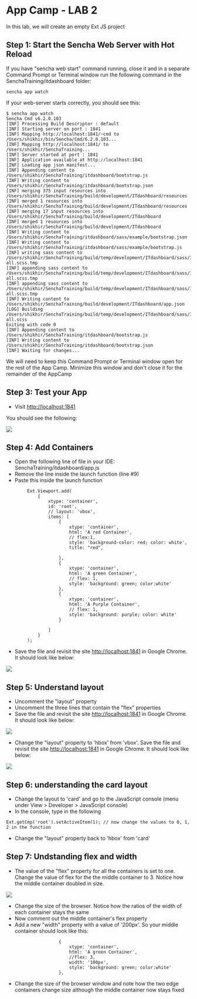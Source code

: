 # App Camp - LAB 2

In this lab, we will create an empty Ext JS project


## Step 1: Start the Sencha Web Server with Hot Reload

If you have "sencha web start" command running, close it and in a separate Command Prompt or Terminal window run the following command in the SenchaTraining/itdashboard folder:

```
sencha app watch
```

If your web-server starts correctly, you should see this:
```
$ sencha app watch
Sencha Cmd v6.2.0.103
[INF] Processing Build Descriptor : default
[INF] Starting server on port : 1841
[INF] Mapping http://localhost:1841/~cmd to /Users/shikhir/bin/Sencha/Cmd/6.2.0.103...
[INF] Mapping http://localhost:1841/ to /Users/shikhir/SenchaTraining...
[INF] Server started at port : 1841
[INF] Application available at http://localhost:1841
[INF] Loading app json manifest...
[INF] Appending content to /Users/shikhir/SenchaTraining/itdashboard/bootstrap.js
[INF] Writing content to /Users/shikhir/SenchaTraining/itdashboard/bootstrap.json
[INF] merging 375 input resources into /Users/shikhir/SenchaTraining/build/development/ITdashboard/resources
[INF] merged 1 resources into /Users/shikhir/SenchaTraining/build/development/ITdashboard/resources
[INF] merging 17 input resources into /Users/shikhir/SenchaTraining/build/development/ITdashboard
[INF] merged 1 resources into /Users/shikhir/SenchaTraining/build/development/ITdashboard
[INF] Writing content to /Users/shikhir/SenchaTraining/itdashboard/sass/example/bootstrap.json
[INF] Writing content to /Users/shikhir/SenchaTraining/itdashboard/sass/example/bootstrap.js
[INF] writing sass content to /Users/shikhir/SenchaTraining/build/temp/development/ITdashboard/sass/ITdashboard-all.scss.tmp
[INF] appending sass content to /Users/shikhir/SenchaTraining/build/temp/development/ITdashboard/sass/ITdashboard-all.scss.tmp
[INF] appending sass content to /Users/shikhir/SenchaTraining/build/temp/development/ITdashboard/sass/ITdashboard-all.scss.tmp
[INF] Writing content to /Users/shikhir/SenchaTraining/build/development/ITdashboard/app.json
[LOG] Building /Users/shikhir/SenchaTraining/build/temp/development/ITdashboard/sass/ITdashboard-all.scss
Exiting with code 0
[INF] Appending content to /Users/shikhir/SenchaTraining/itdashboard/bootstrap.js
[INF] Writing content to /Users/shikhir/SenchaTraining/itdashboard/bootstrap.json
[INF] Waiting for changes...
```

We will need to keep this Command Prompt or Terminal window open for the rest of the App Camp. Minimize this window and don't close it for the remainder of the AppCamp

## Step 3: Test your App

* Visit [http://localhost:1841](http://localhost:1841/itdashboard/)

You should see the following:

<img src="hello-extjs.jpg" align="center" />

## Step 4: Add Containers

* Open the following line of file in your IDE: SenchaTraining/itdashboard/app.js
* Remove the line inside the launch function (line #9)
* Paste this inside the launch function

```
		Ext.Viewport.add(
			{
				xtype: 'container',
				id: 'root',
				// layout: 'vbox',
				items: [
					{
						xtype: 'container', 
						html: 'A red Container',
						// flex:1,						
                        style: 'background-color: red; color: white', 
						title: "red",

					},
					{
						xtype: 'container', 
						html: 'A green Container',
                        // flex: 1,
						style: 'background: green; color:white'
					},
					{
						xtype: 'container', 
						html: 'A Purple Container',
						// flex: 1,
                        style: 'background: purple; color: white'
					}					
					
				]
			}
		);
```
* Save the file and revisit the site [http://localhost:1841](http://localhost:1841/itdashboard/) in Google Chrome. It should look like below:

<img src="container-default.jpg" align="center" />


## Step 5: Understand layout

* Uncomment the "layout" property
* Uncomment the three lines that contain the "flex" properties
* Save the file and revisit the site [http://localhost:1841](http://localhost:1841/itdashboard/) in Google Chrome. It should look like below:

<img src="vbox-flex1.jpg" align="center" />

* Change the "layout" property to 'hbox' from 'vbox'. Save the file and revisit the site [http://localhost:1841](http://localhost:1841/itdashboard/) in Google Chrome. It should look like below:

<img src="hbox.jpg" align="center" />

## Step 6: understanding the card layout
* Change the layout to 'card' and go to the JavaScript console (menu under View > Developer > JavaScript console)
* In the console, type in the following

```
Ext.getCmp('root').setActiveItem(1); // now change the values to 0, 1, 2 in the function
```
* Change the "layout" property back to 'hbox' from 'card'

## Step 7: Undstanding flex and width

* The value of the "flex" property for all the containers is set to one. Change the value of flex for the the middle container to 3. Notice how the middle container doubled in size.

<img src="flex-3.jpg" align="center" />

* Change the size of the browser. Notice how the ratios of the width of each container stays the same
* Now comment out the middle container's flex property
* Add a new "width" property with a value of '200px'. So your middle container should look like this:
```
					{
						xtype: 'container', 
						html: 'A green Container',
						//flex: 3,
						width: '100px',
						style: 'background: green; color:white'
					},

```
 
* Change the size of the browser window and note how the two edge containers change size although the middle container now stays fixed
  